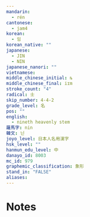 ```yaml
---
mandarin:
  - rén
cantonese:
  - jam4
korean:
  - 임
korean_native: ""
japanese:
  - JIN
  - NIN
japanese_nanori: ""
vietnamese:
middle_chinese_initial: ȵ
middle_chinese_final: iɪm
stroke_count: "4"
radical: 士
skip_number: 4-4-2
grade_level: 名
pos: ""
english:
  - nineth heavenly stem
羅馬字: nin
韓文: 닌
joyo_level: 日本人名用漢字
hsk_level: ""
hanmun_edu_level: 中
danayo_id: 8003
mc_id: 979
graphemic_classification: 象形
stand_in: "FALSE"
aliases:
---
```


# Notes

